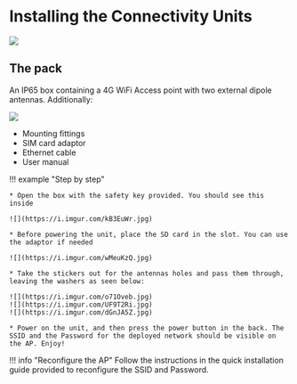 # Installing the Connectivity Units

![](https://i.imgur.com/y9ap4LK.jpg)

## The pack

An IP65 box containing a 4G WiFi Access point with two external dipole antennas. Additionally:

![](https://i.imgur.com/8UW78Ey.jpg)

- Mounting fittings
- SIM card adaptor
- Ethernet cable
- User manual

!!! example "Step by step"

    * Open the box with the safety key provided. You should see this inside

    ![](https://i.imgur.com/kB3EuWr.jpg)

    * Before powering the unit, place the SD card in the slot. You can use the adaptor if needed

    ![](https://i.imgur.com/wMeuKzQ.jpg)

    * Take the stickers out for the antennas holes and pass them through, leaving the washers as seen below:

    ![](https://i.imgur.com/o71Oveb.jpg)
    ![](https://i.imgur.com/UF9T2Ri.jpg)
    ![](https://i.imgur.com/dGnJA5Z.jpg)

    * Power on the unit, and then press the power button in the back. The SSID and the Password for the deployed network should be visible on the AP. Enjoy!

!!! info "Reconfigure the AP"
    Follow the instructions in the quick installation guide provided to reconfigure the SSID and Password.